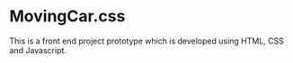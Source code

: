 # MovingCar.css
This is a front end project prototype which is developed using HTML, CSS and Javascript.
